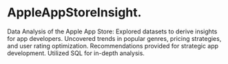 # AppleAppStoreInsight.
Data Analysis of the Apple App Store: Explored datasets to derive insights for app developers. Uncovered trends in popular genres, pricing strategies, and user rating optimization. Recommendations provided for strategic app development. Utilized SQL for in-depth analysis.
